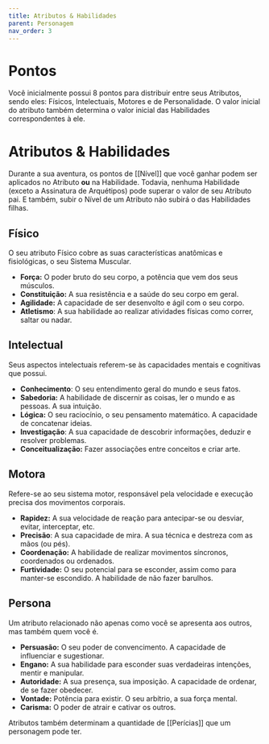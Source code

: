 ```yaml
---
title: Atributos & Habilidades
parent: Personagem
nav_order: 3
---
```

# Pontos
Você inicialmente possui 8 pontos para distribuir entre seus Atributos, sendo eles: Físicos, Intelectuais, Motores e de Personalidade. O valor inicial do atributo também determina o valor inicial das Habilidades correspondentes à ele. 
# Atributos & Habilidades
Durante a sua aventura, os pontos de [[Nível]] que você ganhar podem ser aplicados no Atributo **ou** na Habilidade. Todavia, nenhuma Habilidade (exceto a Assinatura de Arquétipos) pode superar o valor de seu Atributo pai. E também, subir o Nível de um Atributo não subirá o das Habilidades filhas. 
## Físico
O seu atributo Físico cobre as suas características anatômicas e fisiológicas, o seu Sistema Muscular.
- **Força:** O poder bruto do seu corpo, a potência que vem dos seus músculos.
- **Constituição:** A sua resistência e a saúde do seu corpo em geral. 
- **Agilidade:** A capacidade de ser desenvolto e ágil com o seu corpo. 
- **Atletismo**: A sua habilidade ao realizar atividades físicas como correr, saltar ou nadar.

## Intelectual
Seus aspectos intelectuais referem-se às capacidades mentais e cognitivas que possui. 
- **Conhecimento**: O seu entendimento geral do mundo e seus fatos. 
- **Sabedoria:** A habilidade de discernir as coisas, ler o mundo e as pessoas. A sua intuição.
- **Lógica:** O seu raciocínio, o seu pensamento matemático. A capacidade de concatenar ideias.
- **Investigação**: A sua capacidade de descobrir informações, deduzir e resolver problemas. 
- **Conceitualização:** Fazer associações entre conceitos e criar arte.

## Motora
Refere-se ao seu sistema motor, responsável pela velocidade e execução precisa dos movimentos corporais. 
- **Rapidez:** A sua velocidade de reação para antecipar-se ou desviar, evitar, interceptar, etc. 
- **Precisão**: A sua capacidade de mira. A sua técnica e destreza com as mãos (ou pés).
- **Coordenação:** A habilidade de realizar movimentos síncronos, coordenados ou ordenados.
- **Furtividade:** O seu potencial para se esconder, assim como para manter-se escondido. A habilidade de não fazer barulhos.

## Persona
Um atributo relacionado não apenas como você se apresenta aos outros, mas também quem você é.
- **Persuasão:** O seu poder de convencimento. A capacidade de influenciar e sugestionar.
- **Engano:** A sua habilidade para esconder suas verdadeiras intenções, mentir e manipular.
- **Autoridade:** A sua presença, sua imposição. A capacidade de ordenar, de se fazer obedecer.
- **Vontade:** Potência para existir. O seu arbítrio, a sua força mental. 
- **Carisma:** O poder de atrair e cativar os outros. 

Atributos também determinam a quantidade de [[Perícias]] que um personagem pode ter.

